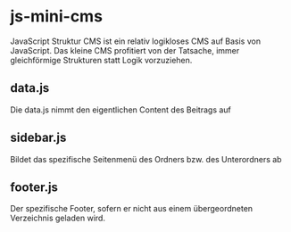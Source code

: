 # js-mini-cms
JavaScript Struktur CMS ist ein relativ logikloses CMS auf Basis von JavaScript. Das kleine CMS profitiert von der Tatsache, immer gleichförmige Strukturen statt Logik vorzuziehen.

## data.js
Die data.js nimmt den eigentlichen Content des Beitrags auf

## sidebar.js
Bildet das spezifische Seitenmenü des Ordners bzw. des Unterordners ab

## footer.js
Der spezifische Footer, sofern er nicht aus einem übergeordneten Verzeichnis geladen wird.
